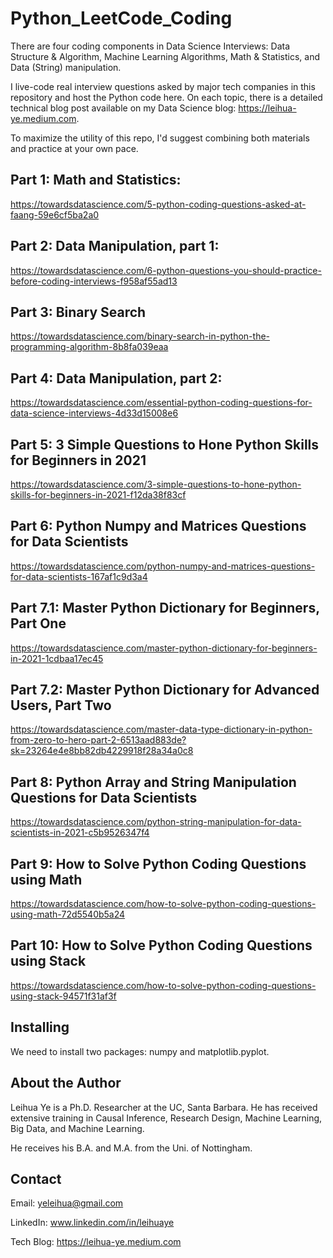 # Python_LeetCode_Coding

There are four coding components in Data Science Interviews: Data Structure & Algorithm, Machine Learning Algorithms, Math & Statistics, and Data (String) manipulation. 

I live-code real interview questions asked by major tech companies in this repository and host the Python code here. On each topic, there is a detailed technical blog post available on my Data Science blog: https://leihua-ye.medium.com.  

To maximize the utility of this repo, I'd suggest combining both materials and practice at your own pace. 

## Part 1: Math and Statistics: 
https://towardsdatascience.com/5-python-coding-questions-asked-at-faang-59e6cf5ba2a0

## Part 2: Data Manipulation, part 1:
https://towardsdatascience.com/6-python-questions-you-should-practice-before-coding-interviews-f958af55ad13

## Part 3: Binary Search
https://towardsdatascience.com/binary-search-in-python-the-programming-algorithm-8b8fa039eaa

## Part 4: Data Manipulation, part 2:
https://towardsdatascience.com/essential-python-coding-questions-for-data-science-interviews-4d33d15008e6

## Part 5: 3 Simple Questions to Hone Python Skills for Beginners in 2021
https://towardsdatascience.com/3-simple-questions-to-hone-python-skills-for-beginners-in-2021-f12da38f83cf

## Part 6: Python Numpy and Matrices Questions for Data Scientists
https://towardsdatascience.com/python-numpy-and-matrices-questions-for-data-scientists-167af1c9d3a4

## Part 7.1: Master Python Dictionary for Beginners, Part One
https://towardsdatascience.com/master-python-dictionary-for-beginners-in-2021-1cdbaa17ec45

## Part 7.2: Master Python Dictionary for Advanced Users, Part Two
https://towardsdatascience.com/master-data-type-dictionary-in-python-from-zero-to-hero-part-2-6513aad883de?sk=23264e4e8bb82db4229918f28a34a0c8

## Part 8: Python Array and String Manipulation Questions for Data Scientists
https://towardsdatascience.com/python-string-manipulation-for-data-scientists-in-2021-c5b9526347f4

## Part 9: How to Solve Python Coding Questions using Math
https://towardsdatascience.com/how-to-solve-python-coding-questions-using-math-72d5540b5a24

## Part 10: How to Solve Python Coding Questions using Stack
https://towardsdatascience.com/how-to-solve-python-coding-questions-using-stack-94571f31af3f

## Installing
We need to install two packages: numpy and matplotlib.pyplot. 

## About the Author

Leihua Ye is a Ph.D. Researcher at the UC, Santa Barbara. He has received extensive training in Causal Inference, Research Design, Machine Learning, Big Data, and Machine Learning. 

He receives his B.A. and M.A. from the Uni. of Nottingham. 

## Contact

Email: yeleihua@gmail.com

LinkedIn: www.linkedin.com/in/leihuaye

Tech Blog: https://leihua-ye.medium.com
